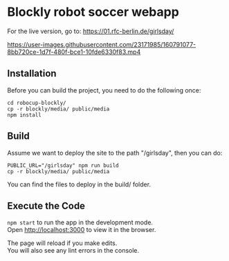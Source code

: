# Blockly robot soccer webapp

For the live version, go to: https://01.rfc-berlin.de/girlsday/

https://user-images.githubusercontent.com/23171985/160791077-8bb720ce-1d7f-480f-bce1-10fde6330f83.mp4

## Installation

Before you can build the project, you need to do the following once:

```
cd robocup-blockly/
cp -r blockly/media/ public/media
npm install
```

## Build

Assume we want to deploy the site to the path "/girlsday", then you can do:

```
PUBLIC_URL="/girlsday" npm run build
cp -r blockly/media/ public/media
```

You can find the files to deploy in the build/ folder.

## Execute the Code

`npm start` to run the app in the development mode.\
Open [http://localhost:3000](http://localhost:3000) to view it in the browser.

The page will reload if you make edits.\
You will also see any lint errors in the console.
